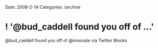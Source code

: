 Date: 2008-2-14
Categories: /archive

# ! '@bud_caddell found you off of ...'

@bud_caddell found you off of @innonate via Twitter Blocks
